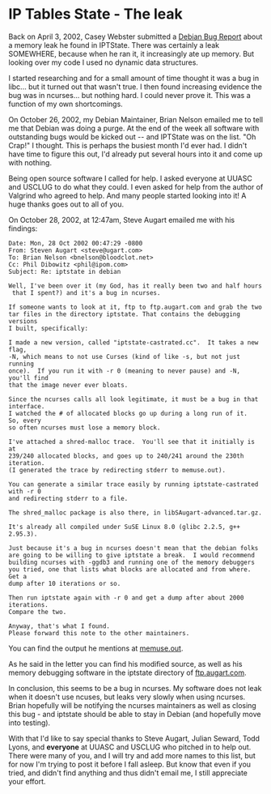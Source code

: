 # IP Tables State - The leak

Back on April 3, 2002, Casey Webster submitted a [Debian Bug
Report](http://bugs.debian.org/cgi-bin/bugreport.cgi?bug=141044&repeatmerged=yes)
about a memory leak he found in IPTState. There was certainly a leak SOMEWHERE,
because when he ran it, it increasingly ate up memory. But looking over my code
I used no dynamic data structures.

I started researching and for a small amount of time thought it was a bug in
libc... but it turned out that wasn't true. I then found increasing evidence
the bug was in ncurses... but nothing hard. I could never prove it. This was a
function of my own shortcomings.

On October 26, 2002, my Debian Maintainer, Brian Nelson emailed me to tell me
that Debian was doing a purge. At the end of the week all software with
outstanding bugs would be kicked out -- and IPTState was on the list. "Oh
Crap!" I thought. This is perhaps the busiest month I'd ever had. I didn't have
time to figure this out, I'd already put several hours into it and come up with
nothing.

Being open source software I called for help. I asked everyone at UUASC and
USCLUG to do what they could. I even asked for help from the author of Valgrind
who agreed to help. And many people started looking into it! A huge thanks goes
out to all of you.

On October 28, 2002, at 12:47am, Steve Augart emailed me with his findings:

```
Date: Mon, 28 Oct 2002 00:47:29 -0800
From: Steven Augart <steve@ugart.com>
To: Brian Nelson <bnelson@bloodclot.net>
Cc: Phil Dibowitz <phil@ipom.com>
Subject: Re: iptstate in debian

Well, I've been over it (my God, has it really been two and half hours
 that I spent?) and it's a bug in ncurses.

If someone wants to look at it, ftp to ftp.augart.com and grab the two
tar files in the directory iptstate. That contains the debugging versions
I built, specifically:

I made a new version, called "iptstate-castrated.cc".  It takes a new flag,
-N, which means to not use Curses (kind of like -s, but not just running
once).  If you run it with -r 0 (meaning to never pause) and -N, you'll find
that the image never ever bloats.

Since the ncurses calls all look legitimate, it must be a bug in that interface.
I watched the # of allocated blocks go up during a long run of it.  So, every
so often ncurses must lose a memory block.

I've attached a shred-malloc trace.  You'll see that it initially is at
239/240 allocated blocks, and goes up to 240/241 around the 230th iteration.
(I generated the trace by redirecting stderr to memuse.out).

You can generate a similar trace easily by running iptstate-castrated with -r 0
and redirecting stderr to a file.

The shred_malloc package is also there, in libSAugart-advanced.tar.gz.

It's already all compiled under SuSE Linux 8.0 (glibc 2.2.5, g++ 2.95.3).

Just because it's a bug in ncurses doesn't mean that the debian folks
are going to be willing to give iptstate a break.  I would recommend
building ncurses with -ggdb3 and running one of the memory debuggers
you tried, one that lists what blocks are allocated and from where.  Get a
dump after 10 iterations or so.

Then run iptstate again with -r 0 and get a dump after about 2000 iterations.
Compare the two.

Anyway, that's what I found.
Please forward this note to the other maintainers.
```

You can find the output he mentions at [memuse.out](memuse.out).

As he said in the letter you can find his modified source, as well as his memory debugging software in the iptstate directory of [ftp.augart.com](ftp://ftp.augart.com/iptstate/).

In conclusion, this seems to be a bug in ncurses. My software does not leak when it doesn't use ncuses, but leaks very slowly when using ncurses. Brian hopefully will be notifying the ncurses maintainers as well as closing this bug - and iptstate should be able to stay in Debian (and hopefully move into testing).

With that I'd like to say special thanks to Steve Augart, Julian Seward, Todd Lyons, and **everyone** at UUASC and USCLUG who pitched in to help out. There were many of you, and I will try and add more names to this list, but for now I'm trying to post it before I fall asleep. But know that even if you tried, and didn't find anything and thus didn't email me, I still appreciate your effort.
